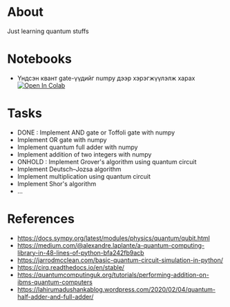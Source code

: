 # About
Just learning quantum stuffs

# Notebooks
 - Үндсэн квант gate-үүдийг numpy дээр хэрэгжүүлэлж харах [![Open In Colab](https://colab.research.google.com/assets/colab-badge.svg)](https://colab.research.google.com/drive/1lTTULxuOql2VDmjPZ5Qcdeitpy3KFfRW?usp=sharing)

# Tasks
 - DONE : Implement AND gate or Toffoli gate with numpy
 - Implement OR gate with numpy
 - Implement quantum full adder with numpy
 - Implement addition of two integers with numpy
 - ONHOLD : Implement Grover's algorithm using quantum circuit
 - Implement Deutsch–Jozsa algorithm
 - Implement multiplication using quantum circuit
 - Implement Shor's algorithm 
 - ...

# References
 - https://docs.sympy.org/latest/modules/physics/quantum/qubit.html
 - https://medium.com/@alexandre.laplante/a-quantum-computing-library-in-48-lines-of-python-bfa242fb9acb
 - https://jarrodmcclean.com/basic-quantum-circuit-simulation-in-python/
 - https://cirq.readthedocs.io/en/stable/
 - https://quantumcomputinguk.org/tutorials/performing-addition-on-ibms-quantum-computers
 - https://lahirumadushankablog.wordpress.com/2020/02/04/quantum-half-adder-and-full-adder/

